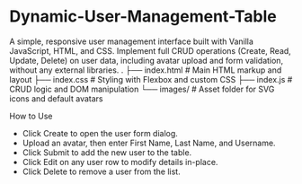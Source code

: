 # Dynamic-User-Management-Table
A simple, responsive user management interface built with Vanilla JavaScript, HTML, and CSS. Implement full CRUD operations (Create, Read, Update, Delete) on user data, including avatar upload and form validation, without any external libraries.
.
├── index.html          # Main HTML markup and layout
├── index.css           # Styling with Flexbox and custom CSS
├── index.js            # CRUD logic and DOM manipulation
└── images/             # Asset folder for SVG icons and default avatars

How to Use
* Click Create to open the user form dialog.
* Upload an avatar, then enter First Name, Last Name, and Username.
* Click Submit to add the new user to the table.
* Click Edit on any user row to modify details in-place.
* Click Delete to remove a user from the list.
